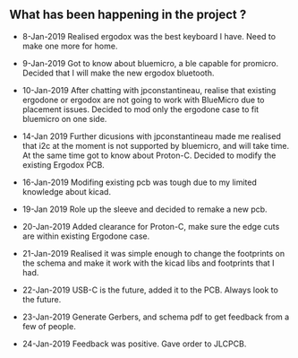 ## What has been happening in the project ?

* 8-Jan-2019
    Realised ergodox was the best keyboard I have. Need to make one more for home.

* 9-Jan-2019
    Got to know about bluemicro, a ble capable for promicro. Decided that I will make the new ergodox bluetooth.

* 10-Jan-2019
    After chatting with jpconstantineau, realise that existing ergodone or ergodox are not going to work with BlueMicro due to placement issues. Decided to mod only the ergodone case to fit bluemicro on one side.

* 14-Jan 2019
    Further dicusions with jpconstantineau made me realised that i2c at the moment is not supported by bluemicro, and will take time. At the same time got to know about Proton-C. Decided to modify the existing Ergodox PCB.

* 16-Jan-2019
    Modifing existing pcb was tough due to my limited knowledge about kicad.

* 19-Jan 2019
    Role up the sleeve and decided to remake a new pcb.

* 20-Jan-2019
    Added clearance for Proton-C, make sure the edge cuts are within existing Ergodone case.

* 21-Jan-2019
    Realised it was simple enough to change the footprints on the schema and make it work with the kicad libs and footprints that I had.

* 22-Jan-2019
    USB-C is the future, added it to the PCB. Always look to the future.

* 23-Jan-2019
    Generate Gerbers, and schema pdf  to get feedback from a few of people.

* 24-Jan-2019
    Feedback was positive. Gave order to JLCPCB.